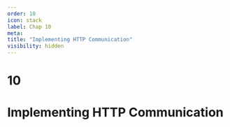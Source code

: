 ```yaml
---
order: 10
icon: stack
label: Chap 10
meta:
title: "Implementing HTTP Communication"
visibility: hidden
---
```

# 10

# Implementing HTTP Communication